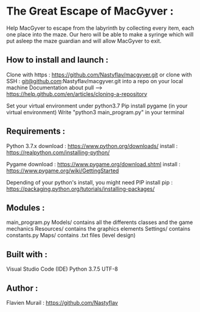 # The Great Escape of MacGyver :

Help MacGyver to escape from the labyrinth by collecting every item, each one place into the maze.
Our hero will be able to make a syringe which will put asleep the maze guardian and will allow MacGyver to exit.

How to install and launch :
--------------
Clone with https : https://github.com/Nastyflav/macgyver.git
or clone with SSH : git@github.com:Nastyflav/macgyver.git
into a repo on your local machine
Documentation about pull --> https://help.github.com/en/articles/cloning-a-repository

Set your virtual environment under python3.7
Pip install pygame (in your virtual environment)
Write "python3 main_program.py" in your terminal

Requirements :
--------------
Python 3.7.x
download : https://www.python.org/downloads/
install : https://realpython.com/installing-python/

Pygame
download : https://www.pygame.org/download.shtml
install : https://www.pygame.org/wiki/GettingStarted

Depending of your python's install, you might need PIP
install pip : https://packaging.python.org/tutorials/installing-packages/

Modules :
--------------
main_program.py
Models/ contains all the differents classes and the game mechanics
Resources/ contains the graphics elements
Settings/ contains constants.py
Maps/ contains .txt files (level design)

Built with :
--------------
Visual Studio Code (IDE)
Python 3.7.5
UTF-8

Author :
--------------
Flavien Murail : https://github.com/Nastyflav

